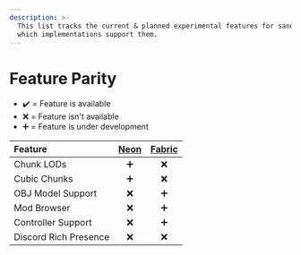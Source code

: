 ```yaml
---
description: >-
  This list tracks the current & planned experimental features for sandbox and
  which implementations support them.
---
```


# Feature Parity

* ✔️ = Feature is available
* ❌ = Feature isn't available
* ➕ = Feature is under development

| Feature | [Neon](neon/) | [Fabric](fabric/) |
| :--- | :---: | :---: |
| Chunk LODs | ➕ | ❌ |
| Cubic Chunks | ➕ | ❌ |
| OBJ Model Support | ❌ | ➕ |
| Mod Browser | ❌ | ➕ |
| Controller Support | ❌ | ➕ |
| Discord Rich Presence | ❌ | ❌ |



